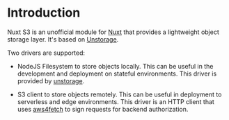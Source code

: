 # Introduction

Nuxt S3 is an unofficial module for [Nuxt](https://nuxt.com) that provides a lightweight object storage layer. It's based on [Unstorage](https://unstorage.unjs.io/).

Two drivers are supported:

- NodeJS Filesystem to store objects locally. This can be useful in the development and deployment on stateful environments. This driver is provided by [unstorage](https://unstorage.unjs.io/drivers/fs).

- S3 client to store objects remotely. This can be useful in deployment to serverless and edge environments. This driver is an HTTP client that uses [aws4fetch](https://github.com/mhart/aws4fetch) to sign requests for backend authorization.

